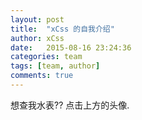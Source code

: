 ```yaml
---
layout: post
title:  "xCss 的自我介绍"
author: xCss 
date:   2015-08-16 23:24:36
categories: team
tags: [team, author]
comments: true
---
```


想查我水表?? 点击上方的头像. 
